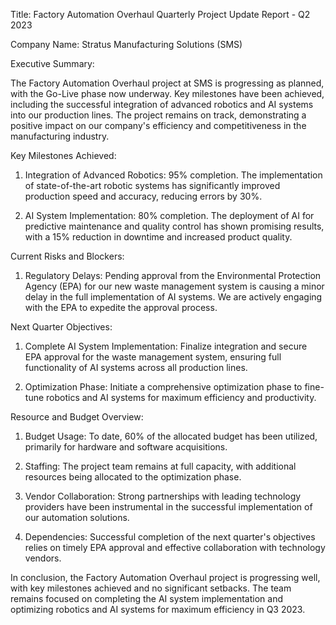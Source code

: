  Title: Factory Automation Overhaul Quarterly Project Update Report - Q2 2023

Company Name: Stratus Manufacturing Solutions (SMS)

Executive Summary:

The Factory Automation Overhaul project at SMS is progressing as planned, with the Go-Live phase now underway. Key milestones have been achieved, including the successful integration of advanced robotics and AI systems into our production lines. The project remains on track, demonstrating a positive impact on our company's efficiency and competitiveness in the manufacturing industry.

Key Milestones Achieved:

1. Integration of Advanced Robotics: 95% completion. The implementation of state-of-the-art robotic systems has significantly improved production speed and accuracy, reducing errors by 30%.

2. AI System Implementation: 80% completion. The deployment of AI for predictive maintenance and quality control has shown promising results, with a 15% reduction in downtime and increased product quality.

Current Risks and Blockers:

1. Regulatory Delays: Pending approval from the Environmental Protection Agency (EPA) for our new waste management system is causing a minor delay in the full implementation of AI systems. We are actively engaging with the EPA to expedite the approval process.

Next Quarter Objectives:

1. Complete AI System Implementation: Finalize integration and secure EPA approval for the waste management system, ensuring full functionality of AI systems across all production lines.

2. Optimization Phase: Initiate a comprehensive optimization phase to fine-tune robotics and AI systems for maximum efficiency and productivity.

Resource and Budget Overview:

1. Budget Usage: To date, 60% of the allocated budget has been utilized, primarily for hardware and software acquisitions.

2. Staffing: The project team remains at full capacity, with additional resources being allocated to the optimization phase.

3. Vendor Collaboration: Strong partnerships with leading technology providers have been instrumental in the successful implementation of our automation solutions.

4. Dependencies: Successful completion of the next quarter's objectives relies on timely EPA approval and effective collaboration with technology vendors.

In conclusion, the Factory Automation Overhaul project is progressing well, with key milestones achieved and no significant setbacks. The team remains focused on completing the AI system implementation and optimizing robotics and AI systems for maximum efficiency in Q3 2023.